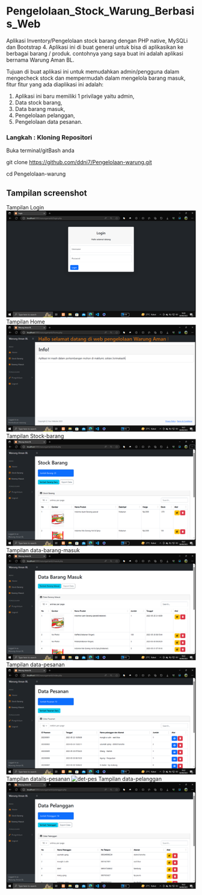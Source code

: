 # Pengelolaan_Stock_Warung_Berbasis_Web

Aplikasi Inventory/Pengelolaan stock barang dengan PHP native, MySQLi dan Bootstrap 4. Aplikasi ini di buat general untuk bisa di aplikasikan ke berbagai barang / produk. contohnya yang saya buat ini adalah aplikasi bernama Warung Aman BL.

Tujuan di buat aplikasi ini untuk memudahkan admin/pengguna dalam mengecheck stock dan mempermudah dalam mengelola barang masuk, fitur fitur yang ada diaplikasi ini adalah:

1. Aplikasi ini baru memiliki 1 privilage yaitu admin,
2. Data stock barang,
3. Data barang masuk,
4. Pengelolaan pelanggan,
5. Pengelolaan data pesanan.

### Langkah : Kloning Repositori
Buka terminal/gitBash anda

git clone https://github.com/ddni7/Pengelolaan-warung.git

cd Pengelolaan-warung
## Tampilan screenshot

Tampilan Login
![Login](screenshot/login.png)
Tampilan Home
![Home](screenshot/home.png)
Tampilan Stock-barang
![estock](screenshot/stock-barang.png)
Tampilan data-barang-masuk
![data-bar](screenshot/data-barang-masuk.png)
Tampilan data-pesanan
![data-pes](screenshot/data-pesanan.png)
Tampilan datails-pesanan
![det-pes](screenshot/details-pesanan.png)
Tampilan data-pelanggan
![data-pel](screenshot/data-pelanggan.png)
